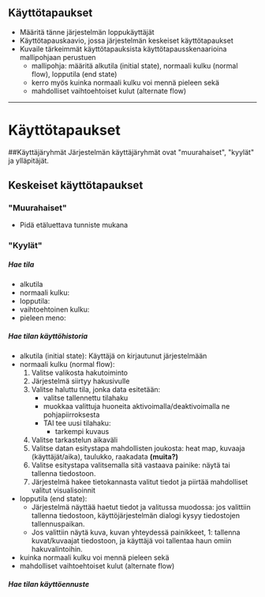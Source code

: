 ## Käyttötapaukset

* Määritä tänne järjestelmän loppukäyttäjät
* Käyttötapauskaavio, jossa järjestelmän keskeiset käyttötapaukset
* Kuvaile tärkeimmät käyttötapauksista käyttötapausskenaarioina mallipohjaan perustuen
  * mallipohja: määritä alkutila (initial state), normaali kulku (normal flow), lopputila (end state)
  * kerro myös kuinka normaali kulku voi mennä pieleen sekä
  * mahdolliset vaihtoehtoiset kulut (alternate flow)
---------------  

# Käyttötapaukset
##Käyttäjäryhmät
Järjestelmän käyttäjäryhmät ovat "muurahaiset", "kyylät" ja ylläpitäjät. 

## Keskeiset käyttötapaukset

### "Muurahaiset"
- Pidä etäluettava tunniste mukana

### "Kyylät"
##### Hae tila
- alkutila
- normaali kulku:
- lopputila:
- vaihtoehtoinen kulku:
- pieleen meno:

##### Hae tilan käyttöhistoria
- alkutila (initial state): Käyttäjä on kirjautunut järjestelmään
- normaali kulku (normal flow): 
    1. Valitse valikosta hakutoiminto
    1. Järjestelmä siirtyy hakusivulle
    1. Valitse haluttu tila, jonka data esitetään:
        * valitse tallennettu tilahaku
        * muokkaa valittuja huoneita aktivoimalla/deaktivoimalla ne pohjapiirroksesta
        - TAI tee uusi tilahaku:
            -  tarkempi kuvaus
    1. Valitse tarkastelun aikaväli
    1. Valitse datan esitystapa mahdollisten joukosta: heat map, kuvaaja (käyttäjät/aika), taulukko, raakadata **(muita?)**
    1. Valitse esitystapa valitsemalla sitä vastaava painike: näytä tai tallenna tiedostoon. 
    1. Järjestelmä hakee tietokannasta valitut tiedot ja piirtää mahdolliset valitut visualisoinnit
- lopputila (end state): 
    -  Järjestelmä näyttää haetut tiedot ja valitussa muodossa: jos valittiin tallenna tiedostoon, käyttöjärjestelmän dialogi kysyy tiedostojen tallennuspaikan. 
    - Jos valittiin näytä kuva, kuvan yhteydessä painikkeet, 1: tallenna kuvat/kuvaajat tiedostoon, ja käyttäjä voi tallentaa haun omiin hakuvalintoihin.
- kuinka normaali kulku voi mennä pieleen sekä
- mahdolliset vaihtoehtoiset kulut (alternate flow)



##### Hae tilan käyttöennuste
